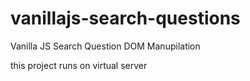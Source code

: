 # vanillajs-search-questions
Vanilla JS Search Question DOM Manupilation

this project runs on virtual server

